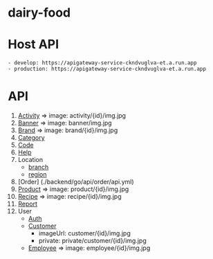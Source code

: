 # dairy-food 
# Host API
    - develop: https://apigateway-service-ckndvuglva-et.a.run.app
    - production: https://apigateway-service-ckndvuglva-et.a.run.app
# API
 1. [Activity](./backend/go/api/activity/api.yml) => image: activity/{id}/img.jpg
 2. [Banner](./backend/go/api/banner/api.yml) => image: banner/img.jpg
 3. [Brand](./backend/go/api/brand/api.yml) => image: brand/{id}/img.jpg
 4. [Category](./backend/go/api/category/api.yml)
 5. [Code](./backend/go/api/code/api.yml)
 6. [Help](./backend/go/api/help/api.yml)
 7. Location
    - [branch](./backend/go/api/location/branch/api.yml)
    - [region](./backend/go/api/location/region/api.yml)
 8. [Order] (./backend/go/api/order/api.yml)
 9. [Product](./backend/go/api/product/api.yml) => image: product/{id}/img.jpg
 10. [Recipe](./backend/go/api/recipe/api.yml) => image: recipe/{id}/img.jpg
 11. [Report](./backend/go/api/report/api.yml)
 12. User
     - [Auth](./backend/go/api/user/auth/api.yml)
     - [Customer](./backend/go/api/user/customer/api.yml)
        - imageUrl: customer/{id}/img.jpg
        - private: private/customer/{id}/img.jpg
     - [Employee](./backend/go/api/user/employee/api.yml) => image: employee/{id}/img.jpg
